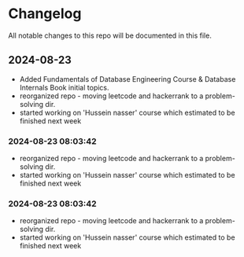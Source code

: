 # Changelog

All notable changes to this repo will be documented in this file.

## 2024-08-23

- Added Fundamentals of Database Engineering Course & Database Internals Book initial topics.
- reorganized repo - moving leetcode and hackerrank to a problem-solving dir.
- started working on 'Hussein nasser' course which estimated to be finished next week


### 2024-08-23 08:03:42

- reorganized repo - moving leetcode and hackerrank to a problem-solving dir.
- started working on 'Hussein nasser' course which estimated to be finished next week


### 2024-08-23 08:03:42

- reorganized repo - moving leetcode and hackerrank to a problem-solving dir.
- started working on 'Hussein nasser' course which estimated to be finished next week


